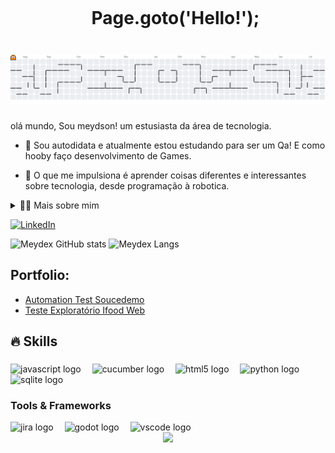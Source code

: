 <!--título-->
<div id="user-content-toc">
   <ul align="center">
    <summary><h1 style="display: inline-block">Page.goto('Hello!');</h1></summary>
</div>
    
###
<!-- Pac-Man -->

<picture>
  <source media="(prefers-color-scheme: dark)" srcset="https://raw.githubusercontent.com/Meydex/Meydex/output/pacman-contribution-graph-dark.svg">
  <source media="(prefers-color-scheme: light)" srcset="https://raw.githubusercontent.com/Meydex/Meydex/output/pacman-contribution-graph.svg">
  <img alt="pacman contribution graph" src="https://raw.githubusercontent.com/Meydex/Meydex/output/pacman-contribution-graph.svg">
</picture>

###







<!-- Presentation -->
<p>
  olá mundo, Sou meydson! um estusiasta da área de tecnologia.

  - 🌱 Sou autodidata e atualmente estou estudando para ser um Qa! E como hooby faço desenvolvimento de Games.

  - 🔭 O que me impulsiona é aprender coisas diferentes e interessantes sobre tecnologia, desde programação à robotica.
</p>

<!-- Dropdown -->
<details>
  <summary>👨‍💻 Mais sobre mim</summary>

  - 💬 tenho 29 anos, moro no Brasil. Sou formado em letras Português/Inglês nível c1/c2. Tenho experiência com JavaScript , Pythone e SQL Básico. Tenho uma Barbearia desde 2019 que me ajudou a desenvolver habilidades de Comunicação, Responsábilidade, Marketing, Criatividade, Adaptatibilidade e gestão de negócio.

  - ⚡ Gosto muito de ler mangás e livros, e adoro jogar Videogames principalmente jogos Puzzle! Acredito qeu nossos interesses pessoais podem contribuir para um desenvolvimento melhor de percepção das coisas e na resolução de problemas. \o/
</details>

<!-- Links -->
[![LinkedIn](https://img.shields.io/badge/LinkedIn-0077B5?style=for-the-badge&logo=linkedin&logoColor=white)](https://www.linkedin.com/in/meydson-santos-6a0a9935a/)

<!-- GithubStats -->
![Meydex GitHub stats](https://github-readme-stats.vercel.app/api?username=Meydex&show_icons=true&theme=gotham)
![Meydex Langs](https://github-readme-stats.vercel.app/api/top-langs/?username=Meydex&hide_progress=true&theme=gotham)

<!-- Portfolio -->
## Portfolio:
- [Automation Test Soucedemo](https://github.com/Meydex/AutomationTest-Amanon-Soucedemo)
- [Teste Exploratório Ifood Web](https://github.com/Meydex/ifood_web_test)


## 🔥 Skills
<!-- Skills: Programming Languages -->
 
###

<div align="left">
  <img src="https://cdn.jsdelivr.net/gh/devicons/devicon/icons/javascript/javascript-original.svg" height="40" alt="javascript logo"  />
  <img width="10" />
  <img src="https://cdn.jsdelivr.net/gh/devicons/devicon/icons/cucumber/cucumber-plain.svg" height="40" alt="cucumber logo"  />
  <img width="10" />
  <img src="https://cdn.jsdelivr.net/gh/devicons/devicon/icons/html5/html5-original.svg" height="40" alt="html5 logo"  />
  <img width="10" />
  <img src="https://cdn.jsdelivr.net/gh/devicons/devicon/icons/python/python-original.svg" height="40" alt="python logo"  />
  <img width="10" />
  <img src="https://cdn.jsdelivr.net/gh/devicons/devicon/icons/sqlite/sqlite-original.svg" height="40" alt="sqlite logo"  />
</div>

###
  
  <!-- Skills: Tools & Frameworks -->
  <div style="flex-basis: 48%;">
    <h3>Tools & Frameworks</h3>
    <img src="https://cdn.jsdelivr.net/gh/devicons/devicon/icons/jira/jira-original.svg" height="40" alt="jira logo"  />
    <img width="10" />
    <img src="https://cdn.jsdelivr.net/gh/devicons/devicon/icons/godot/godot-original.svg" height="40" alt="godot logo"  />
    <img width="10" />
    <img src="https://cdn.jsdelivr.net/gh/devicons/devicon/icons/vscode/vscode-original.svg" height="40" alt="vscode logo"  />
    <img width="10" />
    
  </div>

  <div align="center">
  <img src="https://profile-counter.glitch.me/Meydex/count.svg?"  />
</div>

  
